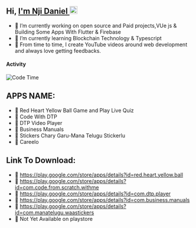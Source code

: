  ## Hi, <a href="https://daniel-theprogrammer.github.io/Portfolio/#portfolio"> I'm Nji Daniel </a> <img src="https://user-images.githubusercontent.com/1303154/88677602-1635ba80-d120-11ea-84d8-d263ba5fc3c0.gif" width="21px" height="21px" alt="hi">


- 🔭 I’m currently working on open source and Paid projects,VUe js & Building Some Apps With Flutter & Firebase
- 🌱 I’m currently learning  Blockchain Technology & Typescript
- 🌱 From time to time, I create YouTube videos around web development and always love getting feedbacks.

#### Activity
<!--START_SECTION:waka-->

![Code Time](https://img.shields.io/endpoint?style=flat&url=https://codetime-api.datreks.com/badge/4213?logoColor=white%26project=%26recentMS=0%26showProject=false)



## APPS NAME: 	
- 🔭 Red Heart Yellow Ball Game and Play Live Quiz
- 🔭 Code With DTP
- 🔭 DTP Video Player
- 🔭 Business Manuals
- 🔭 Stickers Chary Garu-Mana Telugu Stickerlu
- 🔭 Careelo

## Link To Download:
- 🔭  https://play.google.com/store/apps/details?id=red.heart.yellow.ball
- 🔭 https://play.google.com/store/apps/details?id=com.code.from.scratch.withme
- 🔭 https://play.google.com/store/apps/details?id=com.dtp.player
- 🔭 https://play.google.com/store/apps/details?id=com.business.manuals
- 🔭 https://play.google.com/store/apps/details?id=com.manatelugu.waastickers
- 🔭 Not Yet Available on playstore
 
